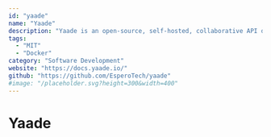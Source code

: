 ```yaml
---
id: "yaade"
name: "Yaade"
description: "Yaade is an open-source, self-hosted, collaborative API development environment."
tags:
  - "MIT"
  - "Docker"
category: "Software Development"
website: "https://docs.yaade.io/"
github: "https://github.com/EsperoTech/yaade"
#image: "/placeholder.svg?height=300&width=400"
---
```


# Yaade
